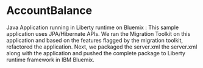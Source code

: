 # AccountBalance
Java Application running in Liberty runtime on Bluemix : This sample application uses JPA/Hibernate APIs. We ran the Migration 
Toolkit on this application and based on the features flagged by the migration toolkit, refactored the application. Next, we packaged the server.xml 
the server.xml along with the application and pushed the complete package to Liberty runtime framework in IBM Bluemix.  
